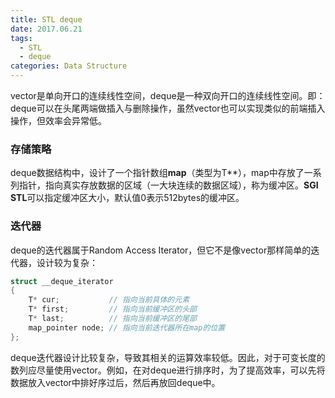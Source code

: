 ```yaml
---
title: STL deque
date: 2017.06.21
tags:
  - STL
  - deque 
categories: Data Structure
---
```


vector是单向开口的连续线性空间，deque是一种双向开口的连续线性空间。即：deque可以在头尾两端做插入与删除操作，虽然vector也可以实现类似的前端插入操作，但效率会异常低。

### 存储策略
deque数据结构中，设计了一个指针数组**map**（类型为T\*\*），map中存放了一系列指针，指向真实存放数据的区域（一大块连续的数据区域），称为缓冲区。**SGI STL**可以指定缓冲区大小，默认值0表示512bytes的缓冲区。

### 迭代器
deque的迭代器属于Random Access Iterator，但它不是像vector那样简单的迭代器，设计较为复杂：
```C++
struct __deque_iterator
{
	T* cur;           // 指向当前具体的元素
	T* first;         // 指向当前缓冲区的头部
	T* last;          // 指向当前缓冲区的尾部
	map_pointer node; // 指向当前迭代器所在map的位置
};
```

deque迭代器设计比较复杂，导致其相关的运算效率较低。因此，对于可变长度的数列应尽量使用vector。例如，在对deque进行排序时，为了提高效率，可以先将数据放入vector中排好序过后，然后再放回deque中。
